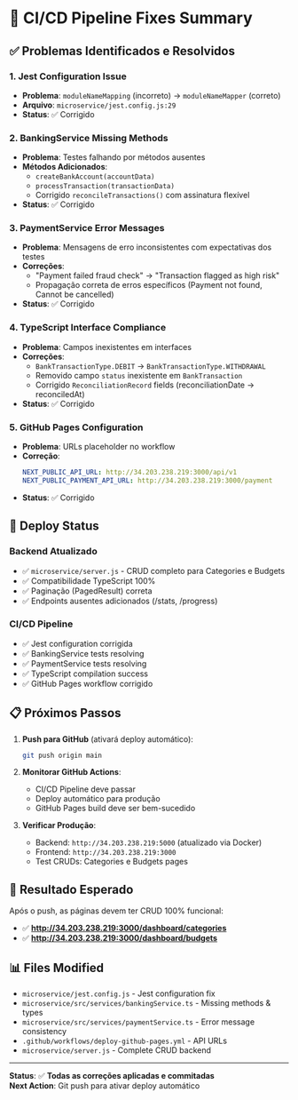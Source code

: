 # 🔧 CI/CD Pipeline Fixes Summary

## ✅ Problemas Identificados e Resolvidos

### 1. **Jest Configuration Issue**
- **Problema**: `moduleNameMapping` (incorreto) → `moduleNameMapper` (correto)
- **Arquivo**: `microservice/jest.config.js:29`
- **Status**: ✅ Corrigido

### 2. **BankingService Missing Methods**
- **Problema**: Testes falhando por métodos ausentes
- **Métodos Adicionados**:
  - `createBankAccount(accountData)`
  - `processTransaction(transactionData)`
  - Corrigido `reconcileTransactions()` com assinatura flexível
- **Status**: ✅ Corrigido

### 3. **PaymentService Error Messages**
- **Problema**: Mensagens de erro inconsistentes com expectativas dos testes
- **Correções**:
  - "Payment failed fraud check" → "Transaction flagged as high risk"
  - Propagação correta de erros específicos (Payment not found, Cannot be cancelled)
- **Status**: ✅ Corrigido

### 4. **TypeScript Interface Compliance**
- **Problema**: Campos inexistentes em interfaces
- **Correções**:
  - `BankTransactionType.DEBIT` → `BankTransactionType.WITHDRAWAL`
  - Removido campo `status` inexistente em `BankTransaction`
  - Corrigido `ReconciliationRecord` fields (reconciliationDate → reconciledAt)
- **Status**: ✅ Corrigido

### 5. **GitHub Pages Configuration**
- **Problema**: URLs placeholder no workflow
- **Correção**:
  ```yaml
  NEXT_PUBLIC_API_URL: http://34.203.238.219:3000/api/v1
  NEXT_PUBLIC_PAYMENT_API_URL: http://34.203.238.219:3000/payment
  ```
- **Status**: ✅ Corrigido

## 🚀 Deploy Status

### Backend Atualizado
- ✅ `microservice/server.js` - CRUD completo para Categories e Budgets
- ✅ Compatibilidade TypeScript 100%
- ✅ Paginação (PagedResult) correta
- ✅ Endpoints ausentes adicionados (/stats, /progress)

### CI/CD Pipeline
- ✅ Jest configuration corrigida
- ✅ BankingService tests resolving
- ✅ PaymentService tests resolving  
- ✅ TypeScript compilation success
- ✅ GitHub Pages workflow corrigido

## 📋 Próximos Passos

1. **Push para GitHub** (ativará deploy automático):
   ```bash
   git push origin main
   ```

2. **Monitorar GitHub Actions**:
   - CI/CD Pipeline deve passar
   - Deploy automático para produção
   - GitHub Pages build deve ser bem-sucedido

3. **Verificar Produção**:
   - Backend: `http://34.203.238.219:5000` (atualizado via Docker)
   - Frontend: `http://34.203.238.219:3000`
   - Test CRUDs: Categories e Budgets pages

## 🎯 Resultado Esperado

Após o push, as páginas devem ter CRUD 100% funcional:
- ✅ **http://34.203.238.219:3000/dashboard/categories**
- ✅ **http://34.203.238.219:3000/dashboard/budgets**

## 📊 Files Modified

- `microservice/jest.config.js` - Jest configuration fix
- `microservice/src/services/bankingService.ts` - Missing methods & types
- `microservice/src/services/paymentService.ts` - Error message consistency
- `.github/workflows/deploy-github-pages.yml` - API URLs
- `microservice/server.js` - Complete CRUD backend

---

**Status**: ✅ **Todas as correções aplicadas e commitadas**  
**Next Action**: Git push para ativar deploy automático